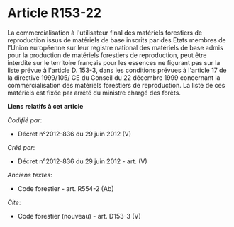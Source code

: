 # Article R153-22

La commercialisation à l'utilisateur final des matériels forestiers de reproduction issus de matériels de base inscrits par
des Etats membres de l'Union européenne sur leur registre national des matériels de base admis pour la production de
matériels forestiers de reproduction, peut être interdite sur le territoire français pour les essences ne figurant pas sur la
liste prévue à l'article D. 153-3, dans les conditions prévues à l'article 17 de la directive 1999/105/ CE du Conseil du 22
décembre 1999 concernant la commercialisation des matériels forestiers de reproduction. La liste de ces matériels est fixée
par arrêté du ministre chargé des forêts.

**Liens relatifs à cet article**

_Codifié par_:

  - Décret n°2012-836 du 29 juin 2012 (V)

_Créé par_:

  - Décret n°2012-836 du 29 juin 2012 - art. (V)

_Anciens textes_:

  - Code forestier - art. R554-2 (Ab)

_Cite_:

  - Code forestier (nouveau) - art. D153-3 (V)
